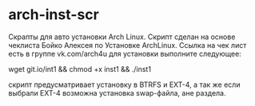 # arch-inst-scr
Скрапты для авто установки Arch Linux.
Скрипт сделан на основе чеклиста Бойко Алексея по Установке ArchLinux.
Ссылка на чек лист есть в группе vk.com/arch4u
для установки выполните следующее:

wget git.io/int1 && chmod +x inst1 && ./inst1

скрипт предусматривает установку в BTRFS и EXT-4,
а так же если выбрали EXT-4 возможна установка swap-файла, ане раздела.
